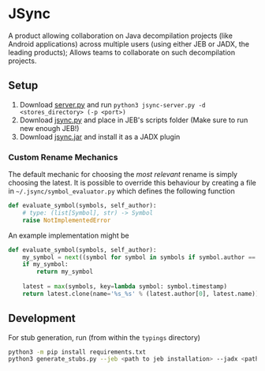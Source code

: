 # JSync

A product allowing collaboration on Java decompilation projects (like Android applications) across multiple users (using either JEB or JADX, the leading products); Allows teams to collaborate on such decompilation projects.

## Setup
1. Download [server.py](https://github.com/ykaridi/JSync/releases/latest/download/jsync-server.py)
and run ```python3 jsync-server.py -d <stores_directory> (-p <port>)```
2. Download [jsync.py](https://github.com/ykaridi/JSync/releases/latest/download/jsync.py) and place in JEB's scripts folder (Make sure to run new enough JEB!)
3. Download [jsync.jar](https://github.com/ykaridi/JSync/releases/latest/download/jsync.jar) and install it as a JADX plugin

### Custom Rename Mechanics
The default mechanic for choosing the *most relevant* rename is simply choosing the latest.
It is possible to override this behaviour by creating a file in `~/.jsync/symbol_evaluator.py` which defines the following function
```python
def evaluate_symbol(symbols, self_author):
    # type: (list[Symbol], str) -> Symbol
    raise NotImplementedError
```

An example implementation might be 
```python
def evaluate_symbol(symbols, self_author):
	my_symbol = next((symbol for symbol in symbols if symbol.author == self_author), None)
	if my_symbol:
		return my_symbol
	
	latest = max(symbols, key=lambda symbol: symbol.timestamp)
	return latest.clone(name='%s_%s' % (latest.author[0], latest.name))
```

## Development
For stub generation, run (from within the `typings` directory)
```bash
python3 -m pip install requirements.txt
python3 generate_stubs.py --jeb <path to jeb installation> --jadx <path to jadx build>
```
